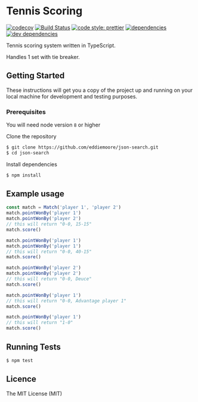 # Tennis Scoring

[![codecov](https://img.shields.io/codecov/c/github/eddiemoore/tennis.svg?style=flat-square)](https://codecov.io/gh/eddiemoore/tennis)
[![Build Status](https://img.shields.io/travis/eddiemoore/tennis/master.svg?style=flat-square)](https://travis-ci.org/eddiemoore/tennis)
[![code style: prettier](https://img.shields.io/badge/code_style-prettier-ff69b4.svg?style=flat-square)](https://github.com/prettier/prettier)
[![dependencies](https://img.shields.io/david/eddiemoore/tennis.svg?style=flat-square)](https://david-dm.org/eddiemoore/tennis)
[![dev dependencies](https://img.shields.io/david/dev/eddiemoore/tennis.svg?style=flat-square)](https://david-dm.org/eddiemoore/tennis?type=dev)

Tennis scoring system written in TypeScript.

Handles 1 set with tie breaker.

## Getting Started

These instructions will get you a copy of the project up and running on your local machine for development and testing purposes.

### Prerequisites

You will need node version `8` or higher

Clone the repository

```bash
$ git clone https://github.com/eddiemoore/json-search.git
$ cd json-search
```

Install dependencies

```bash
$ npm install
```

## Example usage

```js
const match = Match('player 1', 'player 2')
match.pointWonBy('player 1')
match.pointWonBy('player 2')
// this will return "0-0, 15-15"
match.score()

match.pointWonBy('player 1')
match.pointWonBy('player 1')
// this will return "0-0, 40-15"
match.score()

match.pointWonBy('player 2')
match.pointWonBy('player 2')
// this will return "0-0, Deuce"
match.score()

match.pointWonBy('player 1')
// this will return "0-0, Advantage player 1"
match.score()

match.pointWonBy('player 1')
// this will return "1-0"
match.score()
```

## Running Tests

```bash
$ npm test
```

## Licence

The MIT License (MIT)
